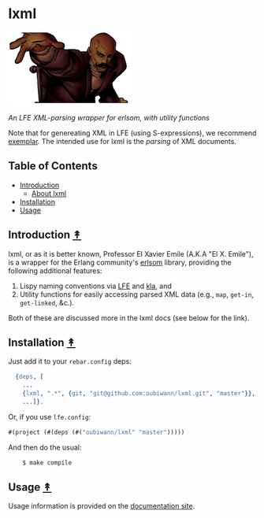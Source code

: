 # lxml

<img src="resources/images/professor-xavier-emile.png" />

*An LFE XML-parsing wrapper for erlsom, with utility functions*

Note that for genereating XML in LFE (using S-expressions), we recommend
[exemplar](https://github.com/lfex/exemplar). The intended use for lxml is
the *parsing* of XML documents.

## Table of Contents

* [Introduction](#introduction-)
  * [About lxml](#about-lxml-)
* [Installation](#installation-)
* [Usage](#usage-)


## Introduction [&#x219F;](#table-of-contents)

lxml, or as it is better known, Professor El Xavier Emile (A.K.A "El X. Emile"),
is a wrapper for the Erlang community's
[erlsom](https://github.com/willemdj/erlsom) library, providing the following
additional features:

1. Lispy naming conventions via [LFE](https://github.com/rvirding/lfe) and
   [kla](https://github.com/billosys/kla), and
2. Utility functions for easily accessing parsed XML data
   (e.g., ``map``, ``get-in``, ``get-linked``, &c.).

Both of these are discussed more in the lxml docs (see below for the link).


## Installation [&#x219F;](#table-of-contents)

Just add it to your ``rebar.config`` deps:

```erlang
  {deps, [
    ...
    {lxml, ".*", {git, "git@github.com:oubiwann/lxml.git", "master"}},
    ...]}.
```

Or, if you use ``lfe.config``:

```lisp
#(project (#(deps (#("oubiwann/lxml" "master")))))
```

And then do the usual:

```bash
    $ make compile
```


## Usage [&#x219F;](#table-of-contents)

Usage information is provided on the [documentation site](http://oubiwann.github.io/lxml/).
